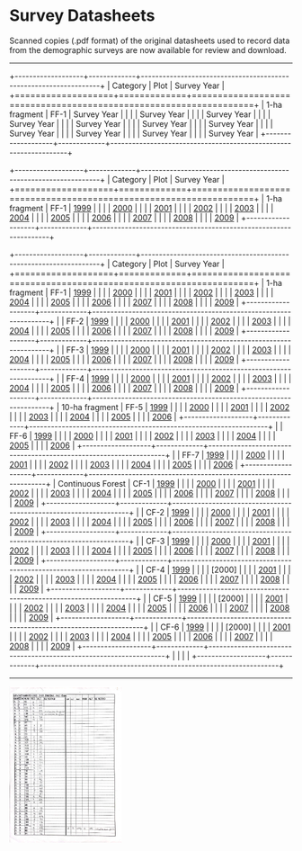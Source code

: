 
# Survey Datasheets

Scanned copies (.pdf format) of the original datasheets used to record data from the demographic surveys are now available for review and download.

------------------------------------------------------------------------
+-------------------+-------------+------------------------------------------------------------------+
| Category          | Plot        | Survey Year                                                      |
+===================+=============+==================================================================+
| 1-ha fragment     | FF-1        | Survey Year                                                      |
|                   |             | Survey Year                                                      |
|                   |             | Survey Year                                                      | 
|                   |             | Survey Year                                                      | 
|                   |             | Survey Year                                                      | 
|                   |             | Survey Year                                                      | 
|                   |             | Survey Year                                                      | 
|                   |             | Survey Year                                                      | 
|                   |             | Survey Year                                                      | 
|                   |             | Survey Year                                                      | 
|                   |             | Survey Year                                                      | 
+-------------------+-------------+------------------------------------------------------------------+

+-------------------+-------------+------------------------------------------------------------------+
| Category          | Plot        | Survey Year                                                      |
+===================+=============+==================================================================+
| 1-ha fragment     | FF-1        | [1999](../survey_datasheets/frag-one/ff1-2107/ff1-2107-1999.pdf)            |
|                   |             | [2000](../survey_datasheets/frag-one/ff1-2107/ff1-2107-2000.pdf)            |
|                   |             | [2001](../survey_datasheets/frag-one/ff1-2107/ff1-2107-2001.pdf)            | 
|                   |             | [2002](../survey_datasheets/frag-one/ff1-2107/ff1-2107-2002.pdf)            | 
|                   |             | [2003](../survey_datasheets/frag-one/ff1-2107/ff1-2107-2003.pdf)            | 
|                   |             | [2004](../survey_datasheets/frag-one/ff1-2107/ff1-2107-2004.pdf)            | 
|                   |             | [2005](../survey_datasheets/frag-one/ff1-2107/ff1-2107-2005.pdf)            | 
|                   |             | [2006](../survey_datasheets/frag-one/ff1-2107/ff1-2107-2006.pdf)            | 
|                   |             | [2007](../survey_datasheets/frag-one/ff1-2107/ff1-2107-2007.pdf)            | 
|                   |             | [2008](../survey_datasheets/frag-one/ff1-2107/ff1-2107-2008.pdf)            | 
|                   |             | [2009](../survey_datasheets/frag-one/ff1-2107/ff1-2107-2009.pdf)            | 
+-------------------+-------------+------------------------------------------------------------------+



+-------------------+-------------+------------------------------------------------------------------+
| Category          | Plot        | Survey Year                                                      |
+===================+=============+==================================================================+
| 1-ha fragment     | FF-1        | [1999](../survey_datasheets/frag-one/ff1-2107/ff1-2107-1999.pdf)            | 
|                   |             | [2000](../survey_datasheets/frag-one/ff1-2107/ff1-2107-2000.pdf)            | 
|                   |             | [2001](../survey_datasheets/frag-one/ff1-2107/ff1-2107-2001.pdf)            | 
|                   |             | [2002](../survey_datasheets/frag-one/ff1-2107/ff1-2107-2002.pdf)            | 
|                   |             | [2003](../survey_datasheets/frag-one/ff1-2107/ff1-2107-2003.pdf)            | 
|                   |             | [2004](../survey_datasheets/frag-one/ff1-2107/ff1-2107-2004.pdf)            | 
|                   |             | [2005](../survey_datasheets/frag-one/ff1-2107/ff1-2107-2005.pdf)            | 
|                   |             | [2006](../survey_datasheets/frag-one/ff1-2107/ff1-2107-2006.pdf)            | 
|                   |             | [2007](../survey_datasheets/frag-one/ff1-2107/ff1-2107-2007.pdf)            | 
|                   |             | [2008](../survey_datasheets/frag-one/ff1-2107/ff1-2107-2008.pdf)            | 
|                   |             | [2009](../survey_datasheets/frag-one/ff1-2107/ff1-2107-2009.pdf)            | 
+-------------------+-------------+------------------------------------------------------------------+
|                   | FF-2        | [1999](../survey_datasheets/frag-one/ff2-2108/ff2-2108-1999.pdf)            | 
|                   |             | [2000](../survey_datasheets/frag-one/ff2-2108/ff2-2108-2000.pdf)            | 
|                   |             | [2001](../survey_datasheets/frag-one/ff2-2108/ff2-2108-2001.pdf)            | 
|                   |             | [2002](../survey_datasheets/frag-one/ff2-2108/ff2-2108-2002.pdf)            | 
|                   |             | [2003](../survey_datasheets/frag-one/ff2-2108/ff2-2108-2003.pdf)            | 
|                   |             | [2004](../survey_datasheets/frag-one/ff2-2108/ff2-2108-2004.pdf)            | 
|                   |             | [2005](../survey_datasheets/frag-one/ff2-2108/ff2-2108-2005.pdf)            | 
|                   |             | [2006](../survey_datasheets/frag-one/ff2-2108/ff2-2108-2006.pdf)            | 
|                   |             | [2007](../survey_datasheets/frag-one/ff2-2108/ff2-2108-2007.pdf)            | 
|                   |             | [2008](../survey_datasheets/frag-one/ff2-2108/ff2-2108-2008.pdf)            | 
|                   |             | [2009](../survey_datasheets/frag-one/ff2-2108/ff2-2108-2009.pdf)            | 
+-------------------+-------------+------------------------------------------------------------------+
|                   | FF-3        | [1999](../survey_datasheets/frag-one/ff3-1104/ff3-1104-1999.pdf)            | 
|                   |             | [2000](../survey_datasheets/frag-one/ff3-1104/ff3-1104-2000.pdf)            | 
|                   |             | [2001](../survey_datasheets/frag-one/ff3-1104/ff3-1104-2001.pdf)            | 
|                   |             | [2002](../survey_datasheets/frag-one/ff3-1104/ff3-1104-2002.pdf)            | 
|                   |             | [2003](../survey_datasheets/frag-one/ff3-1104/ff3-1104-2003.pdf)            | 
|                   |             | [2004](../survey_datasheets/frag-one/ff3-1104/ff3-1104-2004.pdf)            | 
|                   |             | [2005](../survey_datasheets/frag-one/ff3-1104/ff3-1104-2005.pdf)            | 
|                   |             | [2006](../survey_datasheets/frag-one/ff3-1104/ff3-1104-2006.pdf)            | 
|                   |             | [2007](../survey_datasheets/frag-one/ff3-1104/ff3-1104-2007.pdf)            | 
|                   |             | [2008](../survey_datasheets/frag-one/ff3-1104/ff3-1104-2008.pdf)            | 
|                   |             | [2009](../survey_datasheets/frag-one/ff3-1104/ff3-1104-2009.pdf)            | 
+-------------------+-------------+------------------------------------------------------------------+
|                   | FF-4        | [1999](../survey_datasheets/frag-one/ff4-1301/ff4-1301-1999.pdf)            | 
|                   |             | [2000](../survey_datasheets/frag-one/ff4-1301/ff4-1301-2000.pdf)            | 
|                   |             | [2001](../survey_datasheets/frag-one/ff4-1301/ff4-1301-2001.pdf)            | 
|                   |             | [2002](../survey_datasheets/frag-one/ff4-1301/ff4-1301-2002.pdf)            | 
|                   |             | [2003](../survey_datasheets/frag-one/ff4-1301/ff4-1301-2003.pdf)            | 
|                   |             | [2004](../survey_datasheets/frag-one/ff4-1301/ff4-1301-2004.pdf)            | 
|                   |             | [2005](../survey_datasheets/frag-one/ff4-1301/ff4-1301-2005.pdf)            | 
|                   |             | [2006](../survey_datasheets/frag-one/ff4-1301/ff4-1301-2006.pdf)            | 
|                   |             | [2007](../survey_datasheets/frag-one/ff4-1301/ff4-1301-2007.pdf)            | 
|                   |             | [2008](../survey_datasheets/frag-one/ff4-1301/ff4-1301-2008.pdf)            | 
|                   |             | [2009](../survey_datasheets/frag-one/ff4-1301/ff4-1301-2009.pdf)            | 
+-------------------+-------------+------------------------------------------------------------------+
| 10-ha fragment    | FF-5        | [1999](../survey_datasheets/frag-ten/ff5-2206/ff5-2206-1999.pdf)            | 
|                   |             | [2000](../survey_datasheets/frag-ten/ff5-2206/ff5-2206-2000.pdf)            | 
|                   |             | [2001](../survey_datasheets/frag-ten/ff5-2206/ff5-2206-2001.pdf)            | 
|                   |             | [2002](../survey_datasheets/frag-ten/ff5-2206/ff5-2206-2002.pdf)            | 
|                   |             | [2003](../survey_datasheets/frag-ten/ff5-2206/ff5-2206-2003.pdf)            | 
|                   |             | [2004](../survey_datasheets/frag-ten/ff5-2206/ff5-2206-2004.pdf)            | 
|                   |             | [2005](../survey_datasheets/frag-ten/ff5-2206/ff5-2206-2005.pdf)            | 
|                   |             | [2006](../survey_datasheets/frag-ten/ff5-2206/ff5-2206-2006.pdf)            | 
+-------------------+-------------+------------------------------------------------------------------+
|                   | FF-6        | [1999](../survey_datasheets/frag-ten/ff6-1202/ff6-1202-1999.pdf)            | 
|                   |             | [2000](../survey_datasheets/frag-ten/ff6-1202/ff6-1202-2000.pdf)            | 
|                   |             | [2001](../survey_datasheets/frag-ten/ff6-1202/ff6-1202-2001.pdf)            | 
|                   |             | [2002](../survey_datasheets/frag-ten/ff6-1202/ff6-1202-2002.pdf)            | 
|                   |             | [2003](../survey_datasheets/frag-ten/ff6-1202/ff6-1202-2003.pdf)            | 
|                   |             | [2004](../survey_datasheets/frag-ten/ff6-1202/ff6-1202-2004.pdf)            | 
|                   |             | [2005](../survey_datasheets/frag-ten/ff6-1202/ff6-1202-2005.pdf)            | 
|                   |             | [2006](../survey_datasheets/frag-ten/ff6-1202/ff6-1202-2006.pdf)            | 
+-------------------+-------------+------------------------------------------------------------------+
|                   | FF-7        | [1999](../survey_datasheets/frag-ten/ff7-3209/ff7-3209-1999.pdf)            | 
|                   |             | [2000](../survey_datasheets/frag-ten/ff7-3209/ff7-3209-2000.pdf)            | 
|                   |             | [2001](../survey_datasheets/frag-ten/ff7-3209/ff7-3209-2001.pdf)            | 
|                   |             | [2002](../survey_datasheets/frag-ten/ff7-3209/ff7-3209-2002.pdf)            | 
|                   |             | [2003](../survey_datasheets/frag-ten/ff7-3209/ff7-3209-2003.pdf)            | 
|                   |             | [2004](../survey_datasheets/frag-ten/ff7-3209/ff7-3209-2004.pdf)            | 
|                   |             | [2005](../survey_datasheets/frag-ten/ff7-3209/ff7-3209-2005.pdf)            | 
|                   |             | [2006](../survey_datasheets/frag-ten/ff7-3209/ff7-3209-2006.pdf)            | 
+-------------------+-------------+------------------------------------------------------------------+
| Continuous Forest | CF-1        | [1999](../survey_datasheets/forest/cf1-1301/cf1-1301-1999.pdf)   |
|                   |             | [2000](../survey_datasheets/forest/cf1-1301/cf1-1301-2000.pdf)   |
|                   |             | [2001](../survey_datasheets/forest/cf1-1301/cf1-1301-2001.pdf)   |
|                   |             | [2002](../survey_datasheets/forest/cf1-1301/cf1-1301-2002.pdf)   |
|                   |             | [2003](../survey_datasheets/forest/cf1-1301/cf1-1301-2003.pdf)   |
|                   |             | [2004](../survey_datasheets/forest/cf1-1301/cf1-1301-2004.pdf)   |
|                   |             | [2005](../survey_datasheets/forest/cf1-1301/cf1-1301-2005.pdf)   |
|                   |             | [2006](../survey_datasheets/forest/cf1-1301/cf1-1301-2006.pdf)   |
|                   |             | [2007](../survey_datasheets/forest/cf1-1301/cf1-1301-2007.pdf)   |
|                   |             | [2008](../survey_datasheets/forest/cf1-1301/cf1-1301-2008.pdf)   |
|                   |             | [2009](../survey_datasheets/forest/cf1-1301/cf1-1301-2009.pdf)   |
+-------------------+-------------+------------------------------------------------------------------+
|                   | CF-2        | [1999](../survey_datasheets/forest/cf2-1501/cf2-1501-1999.pdf)   |
|                   |             | [2000](../survey_datasheets/forest/cf2-1501/cf2-1501-2000.pdf)   |
|                   |             | [2001](../survey_datasheets/forest/cf2-1501/cf2-1501-2001.pdf)   |
|                   |             | [2002](../survey_datasheets/forest/cf2-1501/cf2-1501-2002.pdf)   |
|                   |             | [2003](../survey_datasheets/forest/cf2-1501/cf2-1501-2003.pdf)   |
|                   |             | [2004](../survey_datasheets/forest/cf2-1501/cf2-1501-2004.pdf)   |
|                   |             | [2005](../survey_datasheets/forest/cf2-1501/cf2-1501-2005.pdf)   |
|                   |             | [2006](../survey_datasheets/forest/cf2-1501/cf2-1501-2006.pdf)   |
|                   |             | [2007](../survey_datasheets/forest/cf2-1501/cf2-1501-2007.pdf)   |
|                   |             | [2008](../survey_datasheets/forest/cf2-1501/cf2-1501-2008.pdf)   |
|                   |             | [2009](../survey_datasheets/forest/cf2-1501/cf2-1501-2009.pdf)   |
+-------------------+-------------+------------------------------------------------------------------+
|                   | CF-3        | [1999](../survey_datasheets/forest/cf3-1501/cf3-1501-1999.pdf)   |
|                   |             | [2000](../survey_datasheets/forest/cf3-1501/cf3-1501-2000.pdf)   |
|                   |             | [2001](../survey_datasheets/forest/cf3-1501/cf3-1501-2001.pdf)   |
|                   |             | [2002](../survey_datasheets/forest/cf3-1501/cf3-1501-2002.pdf)   |
|                   |             | [2003](../survey_datasheets/forest/cf3-1501/cf3-1501-2003.pdf)   |
|                   |             | [2004](../survey_datasheets/forest/cf3-1501/cf3-1501-2004.pdf)   |
|                   |             | [2005](../survey_datasheets/forest/cf3-1501/cf3-1501-2005.pdf)   |
|                   |             | [2006](../survey_datasheets/forest/cf3-1501/cf3-1501-2006.pdf)   |
|                   |             | [2007](../survey_datasheets/forest/cf3-1501/cf3-1501-2007.pdf)   |
|                   |             | [2008](../survey_datasheets/forest/cf3-1501/cf3-1501-2008.pdf)   |
|                   |             | [2009](../survey_datasheets/forest/cf3-1501/cf3-1501-2009.pdf)   |
+-------------------+-------------+------------------------------------------------------------------+
|                   | CF-4        | [1999](../survey_datasheets/forest/cf4-dimona/cf4-dim-1999.pdf)  |
|                   |             | [2000]                                                           |
|                   |             | [2001](../survey_datasheets/forest/cf4-dimona/cf4-dim-2001.pdf)  |
|                   |             | [2002](../survey_datasheets/forest/cf4-dimona/cf4-dim-2002.pdf)  |
|                   |             | [2003](../survey_datasheets/forest/cf4-dimona/cf4-dim-2003.pdf)  |
|                   |             | [2004](../survey_datasheets/forest/cf4-dimona/cf4-dim-2004.pdf)  |
|                   |             | [2005](../survey_datasheets/forest/cf4-dimona/cf4-dim-2005.pdf)  |
|                   |             | [2006](../survey_datasheets/forest/cf4-dimona/cf4-dim-2006.pdf)  |
|                   |             | [2007](../survey_datasheets/forest/cf4-dimona/cf4-dim-2007.pdf)  |
|                   |             | [2008](../survey_datasheets/forest/cf4-dimona/cf4-dim-2008.pdf)  |
|                   |             | [2009](../survey_datasheets/forest/cf4-dimona/cf4-dim-2009.pdf)  |
+-------------------+-------------+------------------------------------------------------------------+
|                   | CF-5        | [1999](../survey_datasheets/forest/cf5-portoalegre/cf5-pa-1999.pdf)   |
|                   |             | [2000]                                                           |
|                   |             | [2001](../survey_datasheets/forest/cf5-portoalegre/cf5-pa-2001.pdf)   |
|                   |             | [2002](../survey_datasheets/forest/cf5-portoalegre/cf5-pa-2002.pdf)   |
|                   |             | [2003](../survey_datasheets/forest/cf5-portoalegre/cf5-pa-2003.pdf)   |
|                   |             | [2004](../survey_datasheets/forest/cf5-portoalegre/cf5-pa-2004.pdf)   |
|                   |             | [2005](../survey_datasheets/forest/cf5-portoalegre/cf5-pa-2005.pdf)   |
|                   |             | [2006](../survey_datasheets/forest/cf5-portoalegre/cf5-pa-2006.pdf)   |
|                   |             | [2007](../survey_datasheets/forest/cf5-portoalegre/cf5-pa-2007.pdf)   |
|                   |             | [2008](../survey_datasheets/forest/cf5-portoalegre/cf5-pa-2008.pdf)   |
|                   |             | [2009](../survey_datasheets/forest/cf5-portoalegre/cf5-pa-2009.pdf)   |
+-------------------+-------------+------------------------------------------------------------------+
|                   | CF-6        | [1999](../survey_datasheets/forest/cf6-cabofrio/cf6-cf-1999.pdf)   |
|                   |             | [2000]                                                           |
|                   |             | [2001](../survey_datasheets/forest/cf6-cabofrio/cf6-cf-2001.pdf)   |
|                   |             | [2002](../survey_datasheets/forest/cf6-cabofrio/cf6-cf-2002.pdf)   |
|                   |             | [2003](../survey_datasheets/forest/cf6-cabofrio/cf6-cf-2003.pdf)   |
|                   |             | [2004](../survey_datasheets/forest/cf6-cabofrio/cf6-cf-2004.pdf)   |
|                   |             | [2005](../survey_datasheets/forest/cf6-cabofrio/cf6-cf-2005.pdf)   |
|                   |             | [2006](../survey_datasheets/forest/cf6-cabofrio/cf6-cf-2006.pdf)   |
|                   |             | [2007](../survey_datasheets/forest/cf6-cabofrio/cf6-cf-2007.pdf)   |
|                   |             | [2008](../survey_datasheets/forest/cf6-cabofrio/cf6-cf-2008.pdf)   |
|                   |             | [2009](../survey_datasheets/forest/cf6-cabofrio/cf6-cf-2009.pdf)   |
+-------------------+-------------+------------------------------------------------------------------+
|                   |             |                                                                  |
+-------------------+-------------+------------------------------------------------------------------+

------------------------------------------------------------------------
<img src="../survey_datasheets/dimona_2108_2002.png" width="200px"/>

